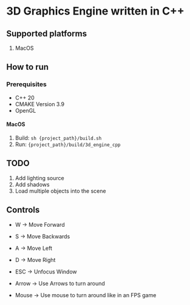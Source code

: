 # 3D Graphics Engine written in C++

## Supported platforms

1. MacOS


## How to run
### Prerequisites 
- C++ 20
- CMAKE Version 3.9
- OpenGL

#### MacOS
1. Build: `sh {project_path}/build.sh`
2. Run: `{project_path}/build/3d_engine_cpp`



## TODO
1. Add lighting source
2. Add shadows
3. Load multiple objects into the scene


## Controls

* W -> Move Forward
* S -> Move Backwards
* A -> Move Left
* D -> Move Right
* ESC -> Unfocus Window

* Arrow -> Use Arrows to turn around
* Mouse -> Use mouse to turn around like in an FPS game


